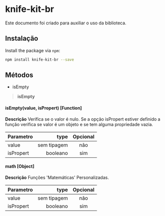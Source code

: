 # knife-kit-br

Este documento foi criado para auxiliar o uso da biblioteca.

## Instalação

Install the package via `npm`:

```sh
npm install knife-kit-br --save
```

Métodos
-------------
 - isEmpty

> **isEmpty**

#### isEmpty(value, isPropert) [Function]

 **Descrição**
Verifica se o valor é nulo. Se a opção isPropert estiver definido a função verifica se valor é um objeto e se tem alguma propriedade vazia.

| Parametro     | type 			| Opcional  |
| :-------      | ----:			| :---: 	|
| value    		| sem tipagem	|  não	 	|
| isPropert     | booleano		|  sim  	|

#### math [Object]
	
 **Descrição**
Funções 'Matemáticas' Personalizadas.

| Parametro     | type 			| Opcional  |
| :-------      | ----:			| :---: 	|
| value    		| sem tipagem	|  não	 	|
| isPropert     | booleano		|  sim  	|